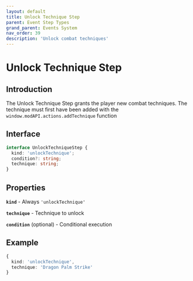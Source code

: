 ```yaml
---
layout: default
title: Unlock Technique Step
parent: Event Step Types
grand_parent: Events System
nav_order: 39
description: 'Unlock combat techniques'
---
```


# Unlock Technique Step

## Introduction

The Unlock Technique Step grants the player new combat techniques. The technique must first have been added with the `window.modAPI.actions.addTechnique` function

## Interface

```typescript
interface UnlockTechniqueStep {
  kind: 'unlockTechnique';
  condition?: string;
  technique: string;
}
```

## Properties

**`kind`** - Always `'unlockTechnique'`

**`technique`** - Technique to unlock

**`condition`** (optional) - Conditional execution

## Example

```typescript
{
  kind: 'unlockTechnique',
  technique: 'Dragon Palm Strike'
}
```
